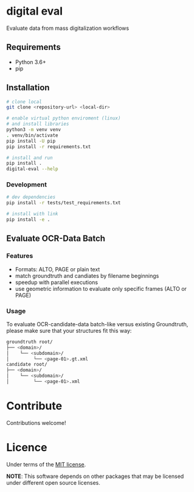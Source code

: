 # digital eval

Evaluate data from mass digitalization workflows

## Requirements

* Python 3.6+
* pip

## Installation

```bash
# clone local
git clone <repository-url> <local-dir>

# enable virtual python enviroment (linux)
# and install libraries
python3 -m venv venv
. venv/bin/activate
pip install -U pip
pip install -r requirements.txt

# install and run
pip install .
digital-eval --help
```

### Development

```bash
# dev dependencies
pip install -r tests/test_requirements.txt

# install with link
pip install -e .
```

## Evaluate OCR-Data Batch

### Features

* Formats: ALTO, PAGE or plain text
* match groundtruth and candiates by filename beginnings
* speedup with parallel executions
* use geometric information to evaluate only specific frames (ALTO or PAGE)

### Usage

To evaluate OCR-candidate-data batch-like versus existing Groundtruth, please make sure that your structures fit this way:

```bash
groundtruth root/
├── <domain>/ 
│    └── <subdomain>/
│         └── <page-01>.gt.xml
candidate root/
├── <domain>/ 
│    └── <subdomain>/
│         └── <page-01>.xml
```

# Contribute

Contributions welcome!

# Licence

Under terms of the [MIT license](https://opensource.org/licenses/MIT).

**NOTE**: This software depends on other packages that may be licensed under different open source licenses.
